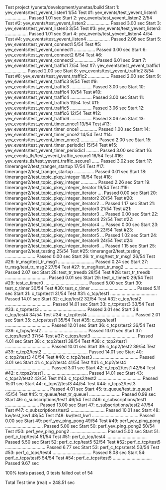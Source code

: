 Test project /yuneta/development/yunetas/build
Start  1: yev_events/test_yevent_listen1
1/54 Test  #1: yev_events/test_yevent_listen1 ..................   Passed    1.01 sec
Start  2: yev_events/test_yevent_listen2
2/54 Test  #2: yev_events/test_yevent_listen2 ..................   Passed    3.00 sec
Start  3: yev_events/test_yevent_listen3
3/54 Test  #3: yev_events/test_yevent_listen3 ..................   Passed    1.01 sec
Start  4: yev_events/test_yevent_listen4
4/54 Test  #4: yev_events/test_yevent_listen4 ..................   Passed    2.06 sec
Start  5: yev_events/test_yevent_connect1
5/54 Test  #5: yev_events/test_yevent_connect1 .................   Passed    3.00 sec
Start  6: yev_events/test_yevent_connect2
6/54 Test  #6: yev_events/test_yevent_connect2 .................   Passed    6.01 sec
Start  7: yev_events/test_yevent_traffic1
7/54 Test  #7: yev_events/test_yevent_traffic1 .................   Passed    2.00 sec
Start  8: yev_events/test_yevent_traffic2
8/54 Test  #8: yev_events/test_yevent_traffic2 .................   Passed    2.00 sec
Start  9: yev_events/test_yevent_traffic3
9/54 Test  #9: yev_events/test_yevent_traffic3 .................   Passed    3.00 sec
Start 10: yev_events/test_yevent_traffic4
10/54 Test #10: yev_events/test_yevent_traffic4 .................   Passed    3.00 sec
Start 11: yev_events/test_yevent_traffic5
11/54 Test #11: yev_events/test_yevent_traffic5 .................   Passed    3.06 sec
Start 12: yev_events/test_yevent_traffic6
12/54 Test #12: yev_events/test_yevent_traffic6 .................   Passed    3.06 sec
Start 13: yev_events/test_yevent_timer_once1
13/54 Test #13: yev_events/test_yevent_timer_once1 ..............   Passed    1.00 sec
Start 14: yev_events/test_yevent_timer_once2
14/54 Test #14: yev_events/test_yevent_timer_once2 ..............   Passed    2.00 sec
Start 15: yev_events/test_yevent_timer_periodic1
15/54 Test #15: yev_events/test_yevent_timer_periodic1 ..........   Passed    3.00 sec
Start 16: yev_events_tls/test_yevent_traffic_secure1
16/54 Test #16: yev_events_tls/test_yevent_traffic_secure1 ......   Passed    3.02 sec
Start 17: timeranger2/test_tranger_startup
17/54 Test #17: timeranger2/test_tranger_startup ................   Passed    0.01 sec
Start 18: timeranger2/test_topic_pkey_integer
18/54 Test #18: timeranger2/test_topic_pkey_integer .............   Passed    2.26 sec
Start 19: timeranger2/test_topic_pkey_integer_iterator
19/54 Test #19: timeranger2/test_topic_pkey_integer_iterator ....   Passed    0.00 sec
Start 20: timeranger2/test_topic_pkey_integer_iterator2
20/54 Test #20: timeranger2/test_topic_pkey_integer_iterator2 ...   Passed    1.17 sec
Start 21: timeranger2/test_topic_pkey_integer_iterator3
21/54 Test #21: timeranger2/test_topic_pkey_integer_iterator3 ...   Passed    0.00 sec
Start 22: timeranger2/test_topic_pkey_integer_iterator4
22/54 Test #22: timeranger2/test_topic_pkey_integer_iterator4 ...   Passed    0.00 sec
Start 23: timeranger2/test_topic_pkey_integer_iterator5
23/54 Test #23: timeranger2/test_topic_pkey_integer_iterator5 ...   Passed    1.02 sec
Start 24: timeranger2/test_topic_pkey_integer_iterator6
24/54 Test #24: timeranger2/test_topic_pkey_integer_iterator6 ...   Passed    1.15 sec
Start 25: timeranger2/test_testing
25/54 Test #25: timeranger2/test_testing ........................   Passed    0.00 sec
Start 26: tr_msg/test_tr_msg1
26/54 Test #26: tr_msg/test_tr_msg1 .............................   Passed    0.24 sec
Start 27: tr_msg/test_tr_msg2
27/54 Test #27: tr_msg/test_tr_msg2 .............................   Passed    2.07 sec
Start 28: test_tr_treedb
28/54 Test #28: test_tr_treedb ..................................   Passed    0.01 sec
Start 29: test_c_timer0
29/54 Test #29: test_c_timer0 ...................................   Passed    5.00 sec
Start 30: test_c_timer
30/54 Test #30: test_c_timer ....................................   Passed    5.11 sec
Start 31: c_tcp/test1
31/54 Test #31: c_tcp/test1 .....................................   Passed   14.01 sec
Start 32: c_tcp/test2
32/54 Test #32: c_tcp/test2 .....................................   Passed   14.01 sec
Start 33: c_tcp/test3
33/54 Test #33: c_tcp/test3 .....................................   Passed    3.01 sec
Start 34: c_tcp/test4
34/54 Test #34: c_tcp/test4 .....................................   Passed    2.01 sec
Start 35: c_tcps/test1
35/54 Test #35: c_tcps/test1 ....................................   Passed   12.01 sec
Start 36: c_tcps/test2
36/54 Test #36: c_tcps/test2 ....................................   Passed   13.01 sec
Start 37: c_tcps/test3
37/54 Test #37: c_tcps/test3 ....................................   Passed    4.01 sec
Start 38: c_tcp2/test1
38/54 Test #38: c_tcp2/test1 ....................................   Passed   10.01 sec
Start 39: c_tcp2/test2
39/54 Test #39: c_tcp2/test2 ....................................   Passed   14.01 sec
Start 40: c_tcp2/test3
40/54 Test #40: c_tcp2/test3 ....................................   Passed    3.01 sec
Start 41: c_tcp2/test4
41/54 Test #41: c_tcp2/test4 ....................................   Passed    3.01 sec
Start 42: c_tcps2/test1
42/54 Test #42: c_tcps2/test1 ...................................   Passed   14.01 sec
Start 43: c_tcps2/test2
43/54 Test #43: c_tcps2/test2 ...................................   Passed   15.01 sec
Start 44: c_tcps2/test3
44/54 Test #44: c_tcps2/test3 ...................................   Passed    4.01 sec
Start 45: tr_queue/test_tr_queue1
45/54 Test #45: tr_queue/test_tr_queue1 .........................   Passed    0.99 sec
Start 46: c_subscriptions/test1
46/54 Test #46: c_subscriptions/test1 ...........................   Passed   13.00 sec
Start 47: c_subscriptions/test2
47/54 Test #47: c_subscriptions/test2 ...........................   Passed   10.01 sec
Start 48: kw/test_kw1
48/54 Test #48: kw/test_kw1 .....................................   Passed    0.00 sec
Start 49: perf_yev_ping_pong
49/54 Test #49: perf_yev_ping_pong ..............................   Passed    5.00 sec
Start 50: perf_yev_ping_pong2
50/54 Test #50: perf_yev_ping_pong2 .............................   Passed    5.00 sec
Start 51: perf_c_tcp/test4
51/54 Test #51: perf_c_tcp/test4 ................................   Passed    5.50 sec
Start 52: perf_c_tcp/test5
52/54 Test #52: perf_c_tcp/test5 ................................   Passed    6.77 sec
Start 53: perf_c_tcps/test4
53/54 Test #53: perf_c_tcps/test4 ...............................   Passed    8.08 sec
Start 54: perf_c_tcps/test5
54/54 Test #54: perf_c_tcps/test5 ...............................   Passed    9.67 sec

100% tests passed, 0 tests failed out of 54

Total Test time (real) = 248.51 sec
